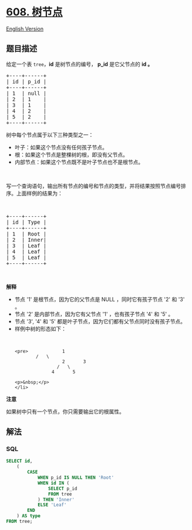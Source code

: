 # [608. 树节点](https://leetcode.cn/problems/tree-node)

[English Version](/solution/0600-0699/0608.Tree%20Node/README_EN.md)

## 题目描述

<!-- 这里写题目描述 -->

<p>给定一个表&nbsp;<code>tree</code>，<strong>id</strong> 是树节点的编号，&nbsp;<strong>p_id</strong>&nbsp;是它父节点的&nbsp;<strong>id 。</strong></p>

<pre>+----+------+
| id | p_id |
+----+------+
| 1  | null |
| 2  | 1    |
| 3  | 1    |
| 4  | 2    |
| 5  | 2    |
+----+------+</pre>

<p>树中每个节点属于以下三种类型之一：</p>

<ul>
	<li>叶子：如果这个节点没有任何孩子节点。</li>
	<li>根：如果这个节点是整棵树的根，即没有父节点。</li>
	<li>内部节点：如果这个节点既不是叶子节点也不是根节点。</li>
</ul>

<p>&nbsp;</p>

<p>写一个查询语句，输出所有节点的编号和节点的类型，并将结果按照节点编号排序。上面样例的结果为：</p>

<p>&nbsp;</p>

<pre>+----+------+
| id | Type |
+----+------+
| 1  | Root |
| 2  | Inner|
| 3  | Leaf |
| 4  | Leaf |
| 5  | Leaf |
+----+------+
</pre>

<p>&nbsp;</p>

<p><strong>解释</strong></p>

<ul>
	<li>节点 &#39;1&#39; 是根节点，因为它的父节点是 NULL ，同时它有孩子节点 &#39;2&#39; 和 &#39;3&#39; 。</li>
	<li>节点 &#39;2&#39; 是内部节点，因为它有父节点 &#39;1&#39; ，也有孩子节点 &#39;4&#39; 和 &#39;5&#39; 。</li>
	<li>节点 &#39;3&#39;, &#39;4&#39; 和 &#39;5&#39; 都是叶子节点，因为它们都有父节点同时没有孩子节点。</li>
	<li>样例中树的形态如下：
	<p>&nbsp;</p>

    <pre>			  1
    		/   \
                      2       3
                    /   \
                  4       5

</pre>

    <p>&nbsp;</p>
    </li>

</ul>

<p><strong>注意</strong></p>

<p>如果树中只有一个节点，你只需要输出它的根属性。</p>

## 解法

<!-- 这里可写通用的实现逻辑 -->

<!-- tabs:start -->

### **SQL**

```sql
SELECT id,
    (
        CASE
            WHEN p_id IS NULL THEN 'Root'
            WHEN id IN (
                SELECT p_id
                FROM tree
            ) THEN 'Inner'
            ELSE 'Leaf'
        END
    ) AS type
FROM tree;
```

<!-- tabs:end -->
